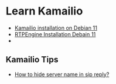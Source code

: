 # Learn Kamailio

 - [Kamailio installation on Debian 11](https://github.com/Omid-Mohajerani/Learn-Kamailio/wiki/Kamailio-installation-on-Debian-11)
 - [RTPEngine Installation Debain 11](https://github.com/Omid-Mohajerani/Learn-Kamailio/wiki/RTPEngine-Installation-Debain-11)
 - 
## Kamailio Tips

 - [How to hide server name in sip reply?](https://github.com/Omid-Mohajerani/Learn-Kamailio/wiki/How-to-hide-server-name-in-sip-reply%3F)

